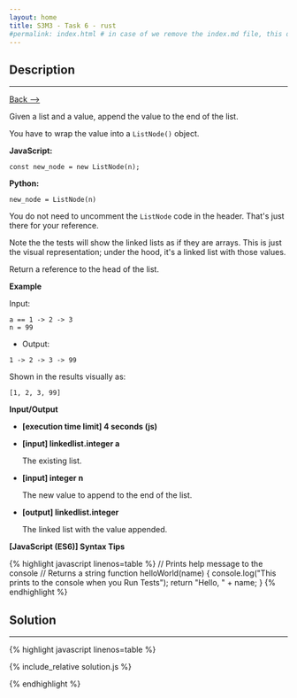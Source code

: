```yaml
---
layout: home
title: S3M3 - Task 6 - rust
#permalink: index.html # in case of we remove the index.md file, this doc will be the index page
---
```


<div class="row">
<div class="columnStmt" markdown="1">

##  Description
------

[Back --> ](../README.md)

Given a list and a value, append the value to the end of the list.

You have to wrap the value into a `ListNode()` object.

**JavaScript:**

```
const new_node = new ListNode(n);
```

**Python:**

```
new_node = ListNode(n)
```

You do not need to uncomment the `ListNode` code in the header. That's just there for your reference.

Note the the tests will show the linked lists as if they are arrays. This is just the visual representation; under the hood, it's a linked list with those values.

Return a reference to the head of the list.

**Example**

Input:

```
a == 1 -> 2 -> 3
n = 99
```

-   Output:

```
1 -> 2 -> 3 -> 99
```

Shown in the results visually as:

```
[1, 2, 3, 99]
```

**Input/Output**

* **[execution time limit] 4 seconds (js)**

* **[input] linkedlist.integer a**

    The existing list.

* **[input] integer n**

    The new value to append to the end of the list.

* **[output] linkedlist.integer**

    The linked list with the value appended.

**[JavaScript (ES6)] Syntax Tips**

{% highlight javascript linenos=table %}
// Prints help message to the console
// Returns a string
function helloWorld(name) {
    console.log("This prints to the console when you Run Tests");
    return "Hello, " + name;
}
{% endhighlight %}

</div>
<div class="columnSol" markdown="1">

## Solution
------

{% highlight javascript linenos=table %}

{% include_relative solution.js %}

{% endhighlight %}

</div>
</div>